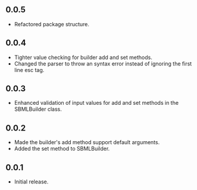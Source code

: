 ## 0.0.5
* Refactored package structure.

## 0.0.4
* Tighter value checking for builder add and set methods.
* Changed the parser to throw an syntax error instead of ignoring the first line esc tag.

## 0.0.3
* Enhanced validation of input values for add and set methods in the SBMLBuilder class.

## 0.0.2

* Made the builder's add method support default arguments.
* Added the set method to SBMLBuilder.

## 0.0.1

* Initial release.
